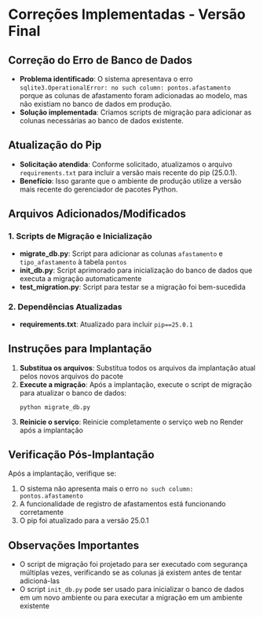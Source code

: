 # Correções Implementadas - Versão Final

## Correção do Erro de Banco de Dados
- **Problema identificado**: O sistema apresentava o erro `sqlite3.OperationalError: no such column: pontos.afastamento` porque as colunas de afastamento foram adicionadas ao modelo, mas não existiam no banco de dados em produção.
- **Solução implementada**: Criamos scripts de migração para adicionar as colunas necessárias ao banco de dados existente.

## Atualização do Pip
- **Solicitação atendida**: Conforme solicitado, atualizamos o arquivo `requirements.txt` para incluir a versão mais recente do pip (25.0.1).
- **Benefício**: Isso garante que o ambiente de produção utilize a versão mais recente do gerenciador de pacotes Python.

## Arquivos Adicionados/Modificados

### 1. Scripts de Migração e Inicialização
- **migrate_db.py**: Script para adicionar as colunas `afastamento` e `tipo_afastamento` à tabela `pontos`
- **init_db.py**: Script aprimorado para inicialização do banco de dados que executa a migração automaticamente
- **test_migration.py**: Script para testar se a migração foi bem-sucedida

### 2. Dependências Atualizadas
- **requirements.txt**: Atualizado para incluir `pip==25.0.1`

## Instruções para Implantação

1. **Substitua os arquivos**: Substitua todos os arquivos da implantação atual pelos novos arquivos do pacote
2. **Execute a migração**: Após a implantação, execute o script de migração para atualizar o banco de dados:
   ```
   python migrate_db.py
   ```
3. **Reinicie o serviço**: Reinicie completamente o serviço web no Render após a implantação

## Verificação Pós-Implantação

Após a implantação, verifique se:
1. O sistema não apresenta mais o erro `no such column: pontos.afastamento`
2. A funcionalidade de registro de afastamentos está funcionando corretamente
3. O pip foi atualizado para a versão 25.0.1

## Observações Importantes

- O script de migração foi projetado para ser executado com segurança múltiplas vezes, verificando se as colunas já existem antes de tentar adicioná-las
- O script `init_db.py` pode ser usado para inicializar o banco de dados em um novo ambiente ou para executar a migração em um ambiente existente
